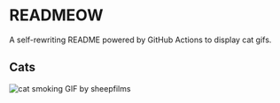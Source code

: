 # READMEOW

A self-rewriting README powered by GitHub Actions to display cat gifs.

## Cats

![cat smoking GIF by sheepfilms](https://media0.giphy.com/media/l0ExdMHUDKteztyfe/200.gif?cid=9acd02dawygrwhu9wvk1zsez3af9u11pjtt6tgi0253mtapt&ep=v1_gifs_search&rid=200.gif&ct=g)
